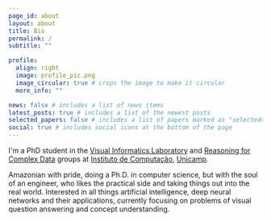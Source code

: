 ```yaml
---
page_id: about
layout: about
title: Bio
permalink: /
subtitle: ""

profile:
  align: right
  image: profile_pic.png
  image_circular: true # crops the image to make it circular
  more_info: ""

news: false # includes a list of news items
latest_posts: true # includes a list of the newest posts
selected_papers: false # includes a list of papers marked as "selected={true}"
social: true # includes social icons at the bottom of the page
---
```


I'm a PhD student in the [Visual Informatics Laboratory](https://liv.ic.unicamp.br/) and [Reasoning for Complex Data](https://recod.ai/) groups at [Instituto de Computação](https://ic.unicamp.br/), [Unicamp](https://www.unicamp.br/).

Amazonian with pride, doing a Ph.D. in computer science, but with the soul of an engineer, who likes the practical side and taking things out into the real world. Interested in all things artificial intelligence, deep neural networks and their applications, currently focusing on problems of visual question answering and concept understanding.
